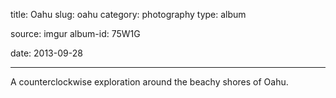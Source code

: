 title: Oahu
slug: oahu
category: photography
type: album

source: imgur
album-id: 75W1G

date: 2013-09-28

---

A counterclockwise exploration around the beachy shores of Oahu.

